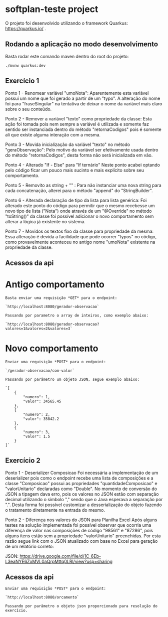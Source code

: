 # softplan-teste project

O projeto foi desenvolvido utilizando o framework Quarkus: https://quarkus.io/ .

## Rodando a aplicação no modo desenvolvimento

Basta rodar este comando maven dentro do root do projeto:
```
./mvnw quarkus:dev
```

## Exercício 1

Ponto 1 - Renomear variável "umoNota":
    Aparentemente esta variável possui um nome que foi gerado a partir de um "typo". A alteração do 
nome foi para "fraseSingular" na tentativa de deixar o nome da variável mais claro sobre o seu conteúdo.

Ponto 2 - Remover a variável "texto" como propriedade da classe:
    Esta ação foi tomada pois nem sempre a variável é utilizada e somente faz sentido ser instanciada 
dentro do método "retornaCodigos" pois é somente ali que existe alguma interação com a mesma.

Ponto 3 - Movida inicialização da variável "texto" no método "geraObservação":
    Pelo motivo da variável ser efetivamente usada dentro do método "retornaCodigos", desta forma não
será inicializada em vão.

Ponto 4 - Alterado "If - Else" para "If ternário"
    Neste ponto acabei optando pelo código ficar um pouco mais sucinto e mais explícito sobre seu
comportamento.

Ponto 5 - Removito as string + "" :
    Para não instanciar uma nova string para cada concatenação, alterei para o método "append" do 
"StringBuilder".

Ponto 6 - Alterada declaração de tipo da lista para lista genérica:
    Foi alterado este ponto do código para permitir que o mesmo recebesse um novo tipo de lista ("Nota")
onde através de um "@Override" no método "toString()" da classe foi possível adicionar o novo comportamento
sem alterar a lógica já existente no sistema.

Ponto 7 - Movidos os textos fixo da classe para propriedade da mesma:
    Essa alteração é devida a facilidade que pode ocorrer "typos" no código, como provavelmente aconteceu no
antigo nome "umoNota" existente na propriedade da classe.

## Acessos da api

# Antigo comportamento

    Basta enviar uma requisição *GET* para o endpoint:

    `http://localhost:8080/gerador-observacao`

    Passando por parametro o array de inteiros, como exemplo abaixo:

    `http://localhost:8080/gerador-observacao?valores=1&valores=2&valores=3`

# Novo comportamento

    Enviar uma requisição *POST* para o endpoint:

    `/gerador-observacao/com-valor`

    Passando por parâmetro um objeto JSON, segue exemplo abaixo:

    `[
	    {
		    "numero": 1,
    		"valor": 34565.45
	    },
	    {
		    "numero": 2,
    		"valor": 35842.2
	    },
	    {
		    "numero": 3,
    		"valor": 1.5
	    }
    ]`

## Exercício 2

Ponto 1 - Deserializer Composicao
    Foi necessária a implementação de um deserializer pois como o endpoint recebe uma lista de composições
e a classe "Composicao" possui as propriedades "quantidadeComposicao" e "valorUnitario" declaradas como "Double".
No momento de conversão do JSON a tipagem dava erro, pois os valores no JSON estão com separação decimal utilizando
o símbolo "," sendo que o Java esperava a separação por ".".
    Desta forma foi possível customizar a desserialização do objeto fazendo o tratamento diretamente na entrada do mesmo.

Ponto 2 - Diferença nos valores do JSON para Planilha Excel
    Após alguns testes na solução implementada foi possível observar que ocorria uma diferença de valor nas composições
de código "98561" e "87286", pois alguns itens estão sem a propriedade "valorUnitario" preenchidas.
    Por esta razão segue link com o JSON atualizado com base no Excel para geração de um relatório correto:

JSON: https://drive.google.com/file/d/1C_6Eb-L3eaNYE6ZxMVL0aQrpMttq0LRl/view?usp=sharing


## Acessos da api

    Enviar uma requisição *POST* para o endpoint:

    `http://localhost:8080/orcamento`

    Passando por parâmetro o objeto json proporcionado para resolução do exercício.